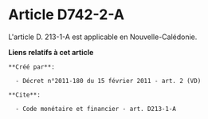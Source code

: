 # Article D742-2-A

L'article D. 213-1-A est applicable en Nouvelle-Calédonie.

**Liens relatifs à cet article**

	**Créé par**:

	  - Décret n°2011-180 du 15 février 2011 - art. 2 (VD)

	**Cite**:

	  - Code monétaire et financier - art. D213-1-A
